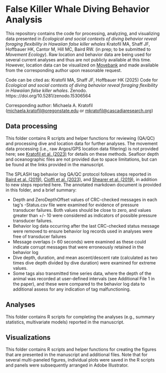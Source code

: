 # False Killer Whale Diving Behavior Analysis
This repository contains the code for processing, analyzing, and visualizing data presented in *Ecological and social contexts of diving behavior reveal foraging flexibility in Hawaiian false killer whales* Kratofil MA, Shaff JF, Hoffbauer HK, Cantor M, Hill MC, Baird RW. (in prep; to be submitted to *Movement Ecology*). Raw location and behavior data are being used for several current analyses and thus are not publicly available at this time. However, location data can be visualized on [Movebank](https://www.movebank.org/cms/movebank-main) and made available from the corresponding author upon reasonable request. 

Code can be cited as: Kratofil MA, Shaff JF, Hoffbauer HK (2025) Code for *Ecological and social contexts of diving behavior reveal foraging flexibility in Hawaiian false killer whales*. Zenodo. https:://doi.org/10.5281/zenodo.15306564 

Corresponding author: Michaela A. Kratofil (michaela.kratofil@oregonstate.edu or mkratofil@cascadiaresearch.org)

## Data processing
This folder contains R scripts and helper functions for reviewing (QA/QC) and processing dive and location data for further analyses. The movement data processing (i.e., raw Argos/GPS location data filtering) is not provided here; see [Kratofil et al. (2023)](https://www.frontiersin.org/journals/marine-science/articles/10.3389/fmars.2023.1053581/full) for details on these methods. Seafloor depth and oceanographic files are not provided due to space limitations, but can be found at the links provided in the manuscript. 

The SPLASH tag behavior log QA/QC protocol follows steps reported in [Baird et al. (2019)](https://www.cascadiaresearch.org/files/publications/Bairdetal2019_Hatteras.pdf), [Cioffi et al. (2023)](https://animalbiotelemetry.biomedcentral.com/articles/10.1186/s40317-023-00334-1), and [Shearer et al. (2019)](https://royalsocietypublishing.org/doi/10.1098/rsos.181728), in addition to new steps reported here. The annotated markdown document is provided in this folder, and a brief summary:

* Depth and ZeroDepthOffset values of CRC-checked messages in each tag's -Status.csv file were examined for evidence of pressure transducer failures. Both values should be close to zero, and values greater than +/- 10 were considered as indicators of possible pressure transducer failures.
* Behavior log data occurring after the last CRC-checked status message were removed to ensure behavior log records used in analyses were free of transducer failures
* Message overlaps (> 60 seconds) were examined as these could indicate corrupt messages that were erroneously retained in the behavior log
* Dive depth, duration, and mean ascent/descent rate (calculated as two times dive depth divided by dive duration) were examined for extreme values.
* Some tags also transmitted time series data, where the depth of the animal was recorded at user-defined intervals (see Additional File 1 in the paper), and these were compared to the behavior log data to additional assess for any indication of tag malfunctioning.

## Analyses
This folder contains R scripts for completing the analyses (e.g., summary statistics, multivariate models) reported in the manuscript. 

## Visualizations
This folder contains R scripts and helper functions for creating the figures that are presented in the manuscript and additional files. Note that for several multi-paneled figures, individual plots were saved in the R scripts and panels were subsequently arranged in Adobe Illustrator. 
